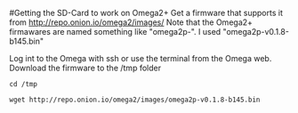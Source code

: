 #Getting the SD-Card to work on Omega2+
Get a firmware that supports it from http://repo.onion.io/omega2/images/
Note that the Omega2+ firmawares are named something like "omega2p-".
I used "omega2p-v0.1.8-b145.bin"

Log int to the Omega with ssh or use the terminal from the Omega web.
Download the firmware to the /tmp folder

` cd /tmp `

` wget http://repo.onion.io/omega2/images/omega2p-v0.1.8-b145.bin `
